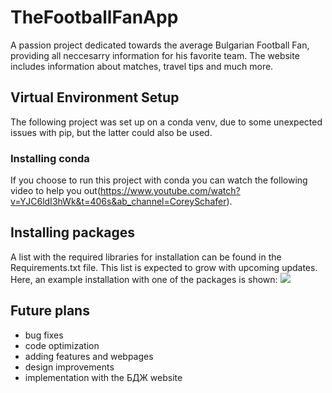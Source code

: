# TheFootballFanApp
A passion project dedicated towards the average Bulgarian Football Fan, providing all neccesarry information for his favorite team. The website includes information about matches, travel tips and much more.

## Virtual Environment Setup
The following project was set up on a conda venv, due to some unexpected issues with pip, but the latter could also be used.

### Installing conda
If you choose to run this project with conda you can watch the following video to help you out(https://www.youtube.com/watch?v=YJC6ldI3hWk&t=406s&ab_channel=CoreySchafer). 

## Installing packages
A list with the required libraries for installation can be found in the Requirements.txt file. 
This list is expected to grow with upcoming updates.
Here, an example installation with one of the packages is shown:
![](conda_pck_instl_ex.PNG)


## Future plans
- bug fixes
- code optimization
- adding features and webpages
- design improvements
- implementation with the БДЖ website
